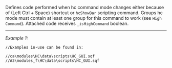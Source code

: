Defines code performed when hc command mode changes either because of (Left Ctrl + Space) shortcut or `hcShowBar` scripting command. Groups hc mode must contain at least one group for this command to work (see `High Command`). Attached code receives `_isHighCommand` boolean.


---
*Example 1:*
```sqf
//Examples in-use can be found in:

//ca\modules\HC\data\scripts\HC_GUI.sqf
//A3\modules_f\HC\data\scripts\HC_GUI.sqf
```